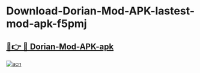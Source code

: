 # Download-Dorian-Mod-APK-lastest-mod-apk-f5pmj

<h2><a href="https://apkcomod.com?title=Dorian-Mod-APK">🔗👉 🔴 Dorian-Mod-APK-apk </a></h2>

[![acn](https://github.com/user-attachments/assets/0f9c940e-d8b0-45ae-aac7-cd30a18b3e1c)](https://apkcomod.com?title=Dorian-Mod-APK)
